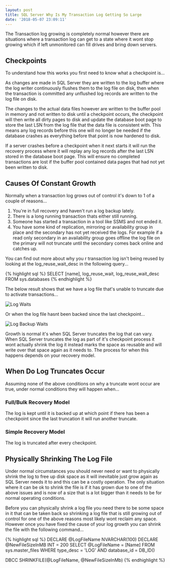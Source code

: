 ```yaml
---
layout: post
title: SQL Server Why Is My Transaction Log Getting So Large
date: '2018-05-07 23:09:11'
---
```

The Transaction log growing is completely normal however there are situations where a transaction log can get to a state where it wont stop growing which if left unmonitored can fill drives and bring down servers.

## Checkpoints ##
To understand how this works you first need to know what a checkpoint is...

As changes are made in SQL Server they are written to the log buffer where the log writer continuously flushes them to the log file on disk, then when the transaction is committed any unflushed log records are written to the log file on disk. 

The changes to the actual data files however are written to the buffer pool in memory and not written to disk until a checkpoint occurs, the checkpoint will then write all dirty pages to disk and update the database boot page to store the last LSN from the log file that the data file is consistent with. This means any log records before this one will no longer be needed if the database crashes as everything before that point is now hardened to disk. 

If a server crashes before a checkpoint when it next starts it will run the recovery process where it will replay any log records after the last LSN stored in the database boot page. This will ensure no completed transactions are lost if the buffer pool contained data pages that had not yet been written to disk.

## Causes Of Constant Growth ##
Normally when a transaction log grows out of control it's down to 1 of a couple of reasons...

1. You're in full recovery and haven't run a log backup lately.
1. There is a long running transaction thats either still running.
1. Someone has started a transaction in a tool like SSMS and not ended it. 
1. You have some kind of replication, mirroring or availability group in place and the secondary has not yet received the logs. For example if a read only secondary in an availability group goes offline the log file on the primary will not truncate until the secondary comes back online and catches up.

You can find out more about why you r transaction log isn't being reused by looking at the log_reuse_wait_desc in the following query...

{% highlight sql %}
SELECT 
   [name],
   log_reuse_wait, 
   log_reuse_wait_desc
FROM 
   sys.databases
{% endhighlight %}

The below result shows that we have a log file that's unable to truncate due to activate transactions...

![Log Waits]({{site.url}}/content/images/2018-log-growth\log-reuse-wait.PNG)

Or when the log file hasnt been backed since the last checkpoint...

![Log Backup Waits]({{site.url}}/content/images/2018-log-growth\log-backup-wait.PNG)

Growth is normal it's when SQL Server truncates the log that can vary. When SQL Server truncates the log as part of it's checkpoint process it wont actually shrink the log it instead marks the space as reusable and will write over that space again as it needs to. The process for when this happens depends on your recovery model.

## When Do Log Truncates Occur ##
Assuming none of the above conditions on why a truncate wont occur are true, under normal conditions they will happen when...

### Full/Bulk Recovery Model ###
The log is kept until it is backed up at which point if there has been a checkpoint since the last truncation it will run another truncate.

### Simple Recovery Model ###
The log is truncated after every checkpoint.

## Physically Shrinking The Log File ##
Under normal circumstances you should never need or want to physically shrink the log to free up disk space as it will inevitable just grow again as SQL Server needs it to and this can be a costly operation. The only situation where it can be ok to shrink the file is if it has grown due to one of the above issues and is now of a size that is a lot bigger than it needs to be for normal operating conditions.

Before you can physically shrink a log file you need there to be some space in it that can be taken back so shrinking a log file that is still growing out of control for one of the above reasons most likely wont reclaim any space. However once you have fixed the cause of your log growth you can shrink the file with the following command...

{% highlight sql %}
 DECLARE @LogFileName NVARCHAR(100)
 DECLARE @NewFileSizeInMB INT = 200
 SELECT 
   @LogFileName = [Name]
 FROM 
   sys.master_files 
 WHERE 
   type_desc = 'LOG' AND
   database_id = DB_ID()

DBCC SHRINKFILE(@LogFileName, @NewFileSizeInMb)
{% endhighlight %}